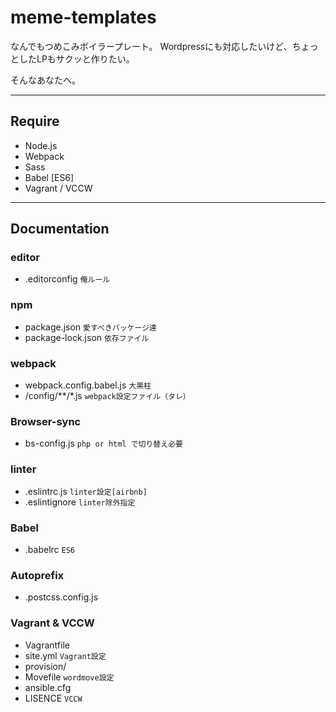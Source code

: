 # meme-templates
なんでもつめこみボイラープレート。
Wordpressにも対応したいけど、ちょっとしたLPもサクッと作りたい。

そんなあなたへ。

---

## Require
+ Node.js
+ Webpack
+ Sass
+ Babel [ES6]
+ Vagrant / VCCW

---

## Documentation

### editor
+ .editorconfig `俺ルール`

### npm
+ package.json `愛すべきパッケージ達`
+ package-lock.json `依存ファイル`

### webpack
+ webpack.config.babel.js  `大黒柱`
+ /config/**/*.js `webpack設定ファイル（タレ）`

### Browser-sync
+ bs-config.js `php or html で切り替え必要`

### linter
+ .eslintrc.js `linter設定[airbnb]`
+ .eslintignore `linter除外指定`

### Babel
+ .babelrc `ES6`

### Autoprefix
+ .postcss.config.js

### Vagrant & VCCW
+ Vagrantfile
+ site.yml `Vagrant設定`
+ provision/
+ Movefile `wordmove設定`
+ ansible.cfg
+ LISENCE `VCCW`
